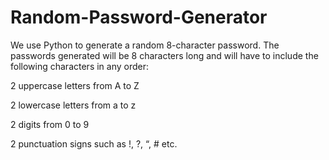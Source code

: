# Random-Password-Generator

We use Python to generate a random 8-character password. The passwords generated will be 8 characters long and will have to include the following characters in any order:

2 uppercase letters from A to Z

2 lowercase letters from a to z

2 digits from 0 to 9

2 punctuation signs such as !, ?, “, # etc.
